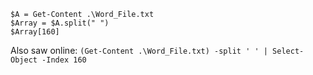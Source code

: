 ```
$A = Get-Content .\Word_File.txt
$Array = $A.split(" ")
$Array[160]
```
Also saw online:
`(Get-Content .\Word_File.txt) -split ' ' | Select-Object -Index 160`